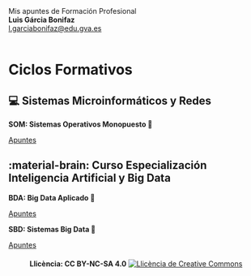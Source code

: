 
<div class="titulo">
  Mis apuntes de Formación Profesional
</div>

<div class="autor">
  <b>Luis Gárcia Bonifaz</b><br>
  <a href="mailto:l.garciabonifaz@edu.gva.es">l.garciabonifaz@edu.gva.es</a>
</div>
<br>

<!-- # Apuntes de Formación Profesional -->
# Ciclos Formativos
## :computer: Sistemas Microinformáticos y Redes

<div class="bloque-medio">
  <p><strong>SOM: Sistemas Operativos Monopuesto 🚧</strong></p>
  <a href="https://luisgarciabonifaz.github.io/SOM/">Apuntes</a>
</div>

## :material-brain: Curso Especialización Inteligencia Artificial y Big Data

<div class="contenedor-flex">
  <div class="bloque-medio">
    <p><strong>BDA: Big Data Aplicado 🚧</strong></p>
    <a href="https://luisgarciabonifaz.github.io/BDA/">Apuntes</a>
  </div>
  <div class="bloque-medio">
    <p><strong>SBD: Sistemas Big Data 🚧</strong></p>
    <a href="https://luisgarciabonifaz.github.io/SBD/">Apuntes</a>
  </div>
</div>

<!-- **Última actualización:** {{ git_revision_date_localized }} -->



<div style="text-align: center; margin-top: 20px;">
  <b>Llicència: CC BY-NC-SA 4.0</b>
  <a rel="license" href="http://creativecommons.org/licenses/by-nc-sa/4.0/"><img alt="Llicència de Creative Commons" style="border-width:0" src="https://i.creativecommons.org/l/by-nc-sa/4.0/88x31.png" /></a>
</div>
